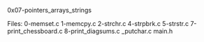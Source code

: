 0x07-pointers_arrays_strings

Files:
0-memset.c
1-memcpy.c
2-strchr.c
4-strpbrk.c
5-strstr.c
7-print_chessboard.c
8-print_diagsums.c
_putchar.c
main.h